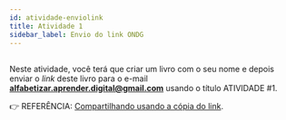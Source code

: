```yaml
---
id: atividade-enviolink
title: Atividade 1
sidebar_label: Envio do link ONDG
---
```

## 
Neste atividade,  você terá que criar um livro com o seu nome e depois 
enviar o *link* deste livro para o e-mail **alfabetizar.aprender.digital@gmail.com** usando o título
ATIVIDADE #1.

👉 REFERÊNCIA: [Compartilhando  usando a cópia do link](versaodigital#copiar-o-link).